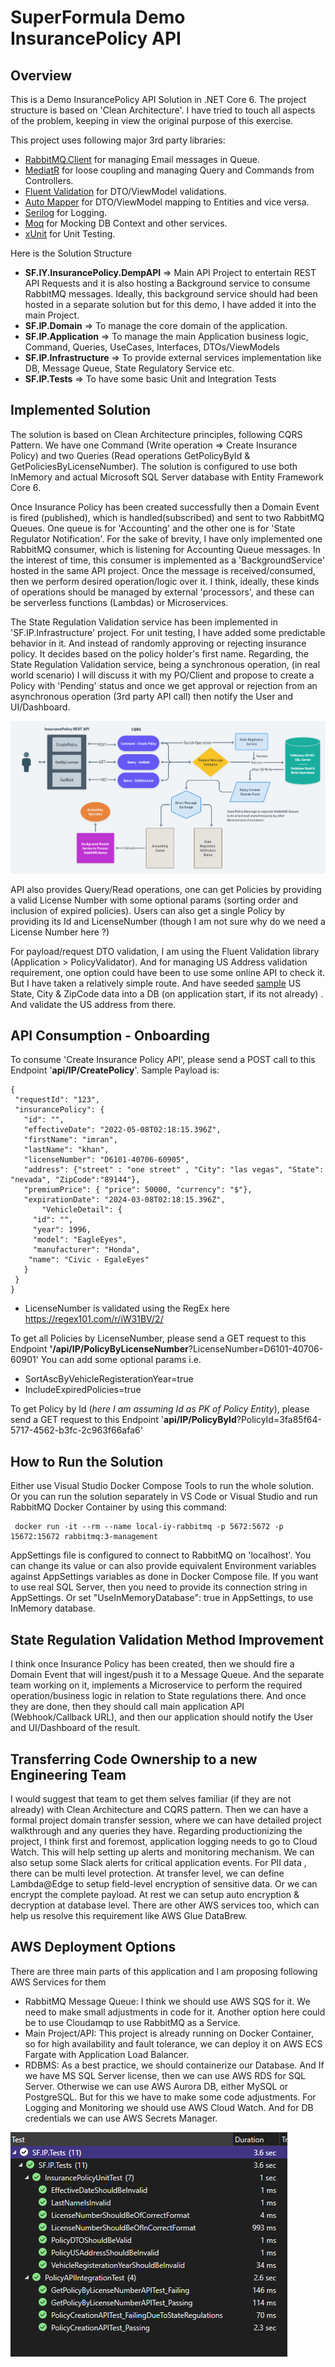 # SuperFormula Demo InsurancePolicy API

## Overview
This is a Demo InsurancePolicy API Solution in .NET Core 6. The project structure is based on 'Clean Architecture'. I have tried to touch all aspects of the problem, keeping in view the original purpose of this exercise. 

This project uses following major 3rd party libraries: 
 - [RabbitMQ.Client](https://www.rabbitmq.com/dotnet.html) for managing Email messages in Queue.
 - [MediatR](https://github.com/jbogard/MediatR) for loose coupling and managing Query and Commands from Controllers.
 - [Fluent Validation](https://fluentvalidation.net/) for DTO/ViewModel validations.
 - [Auto Mapper](https://automapper.org/) for DTO/ViewModel mapping to Entities and vice versa.
 - [Serilog](https://serilog.net/) for Logging.
 - [Moq](https://github.com/moq/moq4) for Mocking DB Context and other services.
 - [xUnit](https://github.com/moq/moq4) for Unit Testing.

 Here is the Solution Structure
 - **SF.IY.InsurancePolicy.DempAPI** => Main API Project to entertain REST API Requests and it is also hosting a Background service to consume RabbitMQ messages. Ideally, this background service should had been hosted in a separate solution but for this demo, I have added it into the main Project. 
 - **SF.IP.Domain** => To manage the core domain of the application. 
 - **SF.IP.Application** => To manage the main Application business logic, Command, Queries, UseCases, Interfaces, DTOs/ViewModels  
 - **SF.IP.Infrastructure** => To provide external services implementation like DB, Message Queue, State Regulatory Service etc.
 - **SF.IP.Tests** => To have some basic Unit and Integration Tests

## Implemented Solution
 The solution is based on Clean Architecture principles, following CQRS Pattern. We have 
one Command (Write operation => Create Insurance Policy) and 
two Queries (Read operations GetPolicyById & GetPoliciesByLicenseNumber). The solution is configured to use both InMemory and actual Microsoft SQL Server database with Entity Framework Core 6. 
 
Once Insurance Policy has been created successfully then a Domain Event is fired (published), which is handled(subscribed) and sent to two RabbitMQ Queues. One queue is for 'Accounting' and the other one is for 'State Regulator Notification'. For the sake of brevity, I have only implemented one RabbitMQ consumer, which is listening for Accounting Queue messages. In the interest of time, this consumer is implemented as a 'BackgroundService' hosted in the same API project. Once the message is received/consumed, then we perform desired operation/logic over it. I think, ideally, these kinds of operations should be managed by external 'processors', and these can be serverless functions (Lambdas) or Microservices.

The State Regulation Validation service has been implemented in 'SF.IP.Infrastructure' project. For unit testing, I have added some predictable behavior in it. And instead of randomly approving or rejecting insurance policy. It decides based on the policy holder's first name.
 Regarding, the State Regulation Validation service, being a synchronous operation, (in real world scenario) I will discuss it with my PO/Client and propose to create a Policy with 'Pending' status and once we get approval or rejection from an asynchronous operation (3rd party API call) then notify the User and UI/Dashboard.
 
![Solution Overview](https://github.com/imyounas/SF.IY.InsurancePolicy.DemoApp/blob/main/SF.IY.InsurancePolicy.DempAPI.png "Solution Overview")

API also provides Query/Read operations, one can get Policies by providing a valid License Number with some optional params (sorting order and inclusion of expired policies). Users can also get a single Policy by providing its Id and LicenseNumber (though I am not sure why do we need a License Number here ?)

For payload/request DTO validation, I am using the Fluent Validation library (Application > PolicyValidator). And for managing US Address validation requirement, one option could have been to use some online API to check it. But I have taken a relatively simple route. And have seeded [sample](https://simplemaps.com/data/us-zips) US State, City & ZipCode data into a DB (on application start, if its not already) . And validate the US address from there.

## API Consumption - Onboarding
 To consume 'Create Insurance Policy API', please send a POST call to this Endpoint '**api/IP/CreatePolicy**'.
 Sample Payload is: 
 ```
{
  "requestId": "123",
  "insurancePolicy": {
    "id": "",
    "effectiveDate": "2022-05-08T02:18:15.396Z",
    "firstName": "imran",
    "lastName": "khan",
    "licenseNumber": "D6101-40706-60905",
    "address": {"street" : "one street" , "City": "las vegas", "State": "nevada", "ZipCode":"89144"},
    "premiumPrice": { "price": 50000, "currency": "$"},
    "expirationDate": "2024-03-08T02:18:15.396Z",
		"VehicleDetail": {
      "id": "",
      "year": 1996,
      "model": "EagleEyes",
      "manufacturer": "Honda",
     "name": "Civic - EgaleEyes"
    }
  }
}
 ```

 - LicenseNumber is validated using the RegEx here https://regex101.com/r/iW31BV/2/
 
 To get all Policies by LicenseNumber, please send a GET request to this Endpoint **'/api/IP/PolicyByLicenseNumber**?LicenseNumber=D6101-40706-60901'
 You can add some optional params i.e. 
- SortAscByVehicleRegisterationYear=true
- IncludeExpiredPolicies=true

To get Policy by Id (*here I am assuming Id as PK of Policy Entity*), please send a GET request to this Endpoint '**api/IP/PolicyById**?PolicyId=3fa85f64-5717-4562-b3fc-2c963f66afa6'

## How to Run the Solution
Either use Visual Studio Docker Compose Tools to run the whole solution. Or you can run the solution separately in VS Code or Visual Studio and run RabbitMQ Docker Container by using this command:
  
  ```
   docker run -it --rm --name local-iy-rabbitmq -p 5672:5672 -p 15672:15672 rabbitmq:3-management
  ```
AppSettings file is configured to connect to RabbitMQ on 'localhost'. You can change its value or can also provide equivalent Environment variables against AppSettings variables as done in Docker Compose file.
If you want to use real SQL Server, then you need to provide its connection string in AppSettings. Or set "UseInMemoryDatabase": true in AppSettings, to use InMemory database.

## State Regulation Validation Method Improvement
 I think once Insurance Policy has been created, then we should fire a Domain Event that will ingest/push it to a Message Queue. And the separate team working on it, implements a Microservice to perform the required operation/business logic in relation to State regulations there. And once they are done, then they should call main application API (Webhook/Callback URL), and then our application should notify the User and UI/Dashboard of the result.

## Transferring Code Ownership to a new Engineering Team
  I would suggest that team to get them selves familiar (if they are not already) with Clean Architecture and CQRS pattern. Then we can have a formal project domain transfer session, where we can have detailed project walkthrough and any queries they have.
  Regarding productionizing the project, I think first and foremost, application logging needs to go to Cloud Watch. This will help setting up alerts and monitoring mechanism. We can also setup some Slack alerts for critical application events.
  For PII data , there can be multi level protection. At transfer level, we can define Lambda@Edge to setup field-level encryption of sensitive data. Or we can encrypt the complete payload. At rest we can setup auto encryption & decryption at database level. There are other AWS services too, which can help us resolve this requirement like AWS Glue DataBrew.

## AWS Deployment Options
There are three main parts of this application and I am proposing following AWS Services for them 
- RabbitMQ Message Queue: I think we should use AWS SQS for it. We need to make small adjustments in code for it. Another option here could be to use Cloudamqp to use RabbitMQ as a Service.
- Main Project/API: This project is already running on Docker Container, so for high availability and fault tolerance, we can deploy it on AWS ECS Fargate with Application Load Balancer.
- RDBMS: As a best practice, we should containerize our Database. And If we have MS SQL Server license, then we can use AWS RDS for SQL Server. Otherwise we can use AWS Aurora DB, either MySQL or PostgreSQL. But for this we have to make some code adjustments.
For Logging and Monitoring we should use AWS Cloud Watch. And for DB credentials we can use AWS Secrets Manager.

![Unit & Integration Tests](https://github.com/imyounas/SF.IY.InsurancePolicy.DemoApp/blob/main/SF.IP.Tests.PNG "Unit & Integration Tests")
